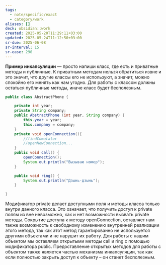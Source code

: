 ```yaml
---
tags:
  - note/specific/exact
  - category/work
aliases: []
deck: obsidian::work
created: 2025-05-20T11:29:11+03:00
updated: 2025-05-24T11:12:50+03:00
sr-due: 2025-06-08
sr-interval: 15
sr-ease: 290
---
```


**Пример инкапсуляции**
—
просто напиши класс, где есть и приватные методы и публичные. К приватным методам нельзя обратиться извне и это значит, что другие классы его не используют, а значит, можно спокойно его менять как нам угодно. Для работы с классом должны остаться публичные методы, иначе класс будет бесполезным.
```java
public class AbstractPhone {

    private int year;
    private String company;
    public AbstractPhone (int year, String company) {
        this.year = year;
        this.company = company;
    }
    private void openConnection(){
        //findComutator
        //openNewConnection...
    }
    public void call() {
        openConnection();
        System.out.println("Вызываю номер");
    }

    public void ring() {
        System.out.println("Дзынь-дзынь");
    }

}
```
Модификатор private делает доступными поля и методы класса только внутри данного класса. Это означает, что получить доступ к private полям из вне невозможно, как и нет возможности вызвать private методы.
Сокрытие доступа к методу openConnection, оставляет нам также возможность к свободному изменению внутренней реализации этого метода, так как этот метод гарантированно не используется другими объектами и не нарушит их работу.
Для работы с нашим объектом мы оставляем открытыми методы call и ring с помощью модификатора public. Предоставление открытых методов для работы с объектом также является частью механизма инкапсуляции, так как если полностью закрыть доступ к объекту – он станет бесполезным.

